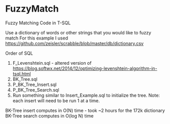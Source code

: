 # FuzzyMatch
Fuzzy Matching Code in T-SQL

Use a dictionary of words or other strings that you would like to fuzzy match
For this example I used https://github.com/zeisler/scrabble/blob/master/db/dictionary.csv

Order of SQL 
1) F_Levenshtein.sql - altered version of https://blog.softwx.net/2014/12/optimizing-levenshtein-algorithm-in-tsql.html
2) BK_Tree.sql
3) P_BK_Tree_Insert.sql
4) P_BK_Tree_Search.sql
5) Run something similar to Insert_Example.sql to initialize the tree. Note: each insert will need to be run 1 at a time.

BK-Tree insert computes in O(N) time - took ~2 hours for the 172k dictionary
BK-Tree search computes in O(log N) time
